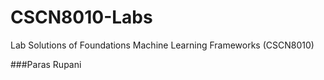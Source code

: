 # CSCN8010-Labs
Lab Solutions of Foundations Machine Learning Frameworks (CSCN8010)

###Paras Rupani